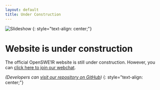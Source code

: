 ```yaml
---
layout: default
title: Under Construction
---
```


![Slideshow](https://camo.githubusercontent.com/2087378f7311254562202e4de16e9e731762b19e/68747470733a2f2f692e696d6775722e636f6d2f4c4171485067682e706e67)
{: style="text-align: center;"}

# Website is under construction

The official OpenSWE1R website is still under construction.
However, you can [click here to join our webchat](https://gitter.im/OpenSWE1R).

*(Developers can [visit our repository on GitHub](https://github.com/OpenSWE1R/openswe1r))*
{: style="text-align: center;"}
